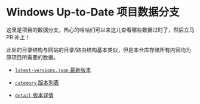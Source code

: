 # Windows Up-to-Date 项目数据分支

这里是项目的数据分支，热心的咕咕们可以来这儿查看哪些数据过时了，然后立马 PR 补上！

此处的目录结构与网站的目录/路由结构基本类似，但是本仓库存储所有内容均为原项目所需要的数据。

* [`latest-versions.json` 最新版本](./instructions/latest.md)

* [`category` 版本列表](./instructions/category.md)

* [`detail` 版本详情](./instructions/detail.md)
